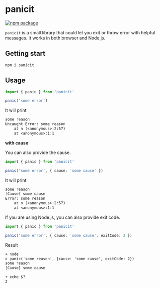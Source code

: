 # panicit

<p>
  <a href="https://npmjs.com/package/panicit"><img src="https://img.shields.io/npm/v/panicit.svg" alt="npm package"></a>
</p>

`panicit` is a small library that could let you exit or throw error with helpful
messages. It works in both browser and Node.js.

## Getting start

```shell
npm i panicit
```

## Usage

```ts
import { panic } from 'panicit'

panic('some error')
```

It will print

```txt
some reason
Uncaught Error: some reason
    at n (<anonymous>:2:57)
    at <anonymous>:1:1
```

**with cause**

You can also provide the cause.

```ts
import { panic } from 'panicit'

panic('some error', { cause: 'some cause' })
```

It will print

```txt
some reason
[Cause] some cause
Error: some reason
    at n (<anonymous>:2:57)
    at <anonymous>:1:1
```

If you are using Node.js, you can also provide exit code.

```ts
import { panic } from 'panicit'

panic('some error', { cause: 'some cause', exitCode: 2 })
```

Result

```txt
➜ node
> panic('some reason', {cause: 'some cause', exitCode: 2})
some reason
[Cause] some cause

➜ echo $?
2
```
